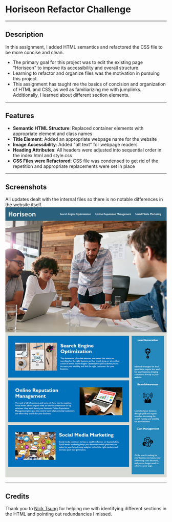 # Horiseon Refactor Challenge
---
## Description

In this assignment, I added HTML semantics and refactored the CSS file to be more concise and clean. 

- The primary goal for this project was to edit the existing page "Horiseon" to improve its accessibility and overall structure.
- Learning to refactor and organize files was the motivation in pursuing this project.
- This assignment has taught me the basics of concision and organization of HTML and CSS, as well as familiarizing me with jumplinks. Additionally, I learned about different section elements.
---
## Features

* <b>Semantic HTML Structure</b>: Replaced container elements with appropriate element and class names
* <b>Title Element</b>: Added an appropriate webpage name for the website
* <b>Image Accessibility</b>: Added "alt text" for webpage readers 
* <b>Heading Attributes</b>: All headers were adjusted into sequential order in the index.html and style.css
* <b>CSS Files were Refactored</b>: CSS file was condensed to get rid of the repetition and appropriate replacements were set in place
---
## Screenshots 

All updates dealt with the internal files so there is no notable differences in the website itself.
![Horiseon](https://github.com/astro0725/horiseon-refactor-challenge/blob/main/assets/screenshots/horiseon-webpage.png)

---
## Credits
Thank you to [Nick Tsung](https://github.com/nicktsung) for helping me with identifying different sections in the HTML and pointing out redundancies I missed.
